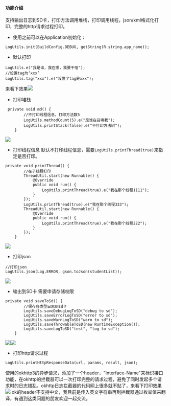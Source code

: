 #### 功能介绍
支持输出日志到SD卡，打印方法调用堆栈，打印调用线程，json/xml格式化打印，完整的http请求过程打印。

- 使用之前可以在Application初始化：
```
LogUtils.init(BuildConfig.DEBUG, getString(R.string.app_name));
```
- 默认打印
```
LogUtils.e("我是谁，我在哪，我要干啥"); 
//设置tag为‘xxx’
LogUtils.tag("xxx").e("设置了tag是xxx");
```
来看下效果![](https://upload-images.jianshu.io/upload_images/14496175-6d180a16323357fc.png?imageMogr2/auto-orient/strip%7CimageView2/2/w/1240)
- 打印堆栈
```
 private void md() {
        //不打印线程信息，打印方法数5
        LogUtils.methodCount(5).e("是谁在召唤我");
        LogUtils.printStack(false).e("不打印方法树");
    }
```
![](https://upload-images.jianshu.io/upload_images/14496175-69a20b3f8dc30504.png?imageMogr2/auto-orient/strip%7CimageView2/2/w/1240)
- 打印线程信息
默认不打印线程信息，需要`LogUtils.printThread(true)`来指定是否打印。
```
private void printThread() {
        //在子线程打印
        ThreadUtil.start(new Runnable() {
            @Override
            public void run() {
                LogUtils.printThread(true).e("我在那个线程1111");
            }
        });
        LogUtils.printThread(true).e("我在那个线程333");
        ThreadUtil.start(new Runnable() {
            @Override
            public void run() {
                LogUtils.printThread(true).e("我在那个线程222");
            }
        });
    }
```
![](https://upload-images.jianshu.io/upload_images/14496175-efec085be742f8be.png?imageMogr2/auto-orient/strip%7CimageView2/2/w/1240)
- 打印json
```
//打印json
LogUtils.json(Log.ERROR, gson.toJson(studentList));
```
![](https://upload-images.jianshu.io/upload_images/14496175-2d7c6c4287bac770.png?imageMogr2/auto-orient/strip%7CimageView2/2/w/1240)
- 输出到SD卡
需要申请存储权限
```
private void saveToSd() {
        //保存各类型日志到sd卡
        LogUtils.saveDebugLogToSD("debug to sd");
        LogUtils.saveErrorLogToSD("error to sd");
        LogUtils.saveWarnLogToSD("warn to sd");
        LogUtils.saveThrowableToSD(new RuntimeException());
        LogUtils.saveLogToSD("test", "log to sd");
    }
```
![](https://upload-images.jianshu.io/upload_images/14496175-ed82c988493ca1e4.png?imageMogr2/auto-orient/strip%7CimageView2/2/w/1240)![](https://upload-images.jianshu.io/upload_images/14496175-f28337783a87ab95.png?imageMogr2/auto-orient/strip%7CimageView2/2/w/1240)
- 打印http请求过程
```
LogUtils.printHttpResponseData(url, params, result, json);
```
使用的okhttp3的异步请求，添加了一个header，"Interface-Name"来标识接口功能，在okhttp的拦截器可以一次打印完整的请求过程，避免了同时发起多个请求时的日志错乱。okhttp日志拦截器的代码网上很多就不贴了，来看下打印效果![](https://upload-images.jianshu.io/upload_images/14496175-5f776e2948b61c9e.png?imageMogr2/auto-orient/strip%7CimageView2/2/w/1240)
ok的header不支持中文，我目前是传入英文字符串再到拦截器通过枚举值来翻译，有遇到这类问题的朋友欢迎一起交流。
